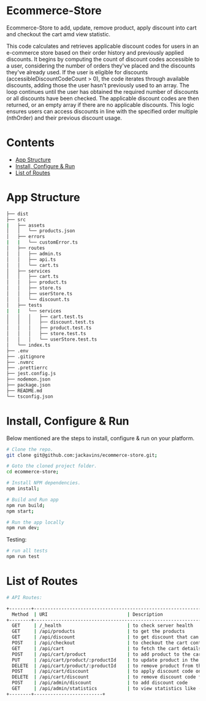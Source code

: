 # Ecommerce-Store

Ecommerce-Store to add, update, remove product, apply discount into cart and checkout the cart amd view statistic.

This code calculates and retrieves applicable discount codes for users in an e-commerce store based on their order history and previously applied discounts. It begins by computing the count of discount codes accessible to a user, considering the number of orders they've placed and the discounts they've already used. If the user is eligible for discounts (accessibleDiscountCodeCount > 0), the code iterates through available discounts, adding those the user hasn't previously used to an array. The loop continues until the user has obtained the required number of discounts or all discounts have been checked. The applicable discount codes are then returned, or an empty array if there are no applicable discounts. This logic ensures users can access discounts in line with the specified order multiple (nthOrder) and their previous discount usage.

# Contents

-   [App Structure](#app-structure)
-   [Install, Configure & Run](#install-configure--run)
-   [List of Routes](#list-of-routes)

# App Structure

```bash
├── dist
├── src
|   ├── assets
│   │   └── products.json
│   ├── errors
|   |   └── customError.ts
│   ├── routes
│   │   ├── admin.ts
│   │   ├── api.ts
│   │   └── cart.ts
│   ├── services
│   │   ├── cart.ts
│   │   ├── product.ts
│   │   ├── store.ts
│   │   ├── userStore.ts
│   │   └── discount.ts
│   ├── tests
|   |   └── services
│   │   │   ├── cart.test.ts
│   │   │   ├── discount.test.ts
│   │   │   ├── product.test.ts
│   │   │   ├── store.test.ts
│   │   │   └── userStore.test.ts
│   └── index.ts
├── .env
├── .gitignore
├── .nvmrc
├── .prettierrc
├── jest.config.js
├── nodemon.json
├── package.json
├── README.md
└── tsconfig.json
```

# Install, Configure & Run

Below mentioned are the steps to install, configure & run on your platform.

```bash
# Clone the repo.
git clone git@github.com:jackavins/ecommerce-store.git;

# Goto the cloned project folder.
cd ecommerce-store;
```

```bash
# Install NPM dependencies.
npm install;

# Build and Run app
npm run build;
npm start;

# Run the app locally
npm run dev;
```

Testing:

```bash
# run all tests
npm run test
```

# List of Routes

```sh
# API Routes:

+--------+-------------------------------------------------------------------------------------------------------------+
  Method  | URI                             | Description
+--------+-------------------------------------------------------------------------------------------------------------+
  GET     | /_health                        | to check server health
  GET     | /api/products                   | to get the products
  GET     | /api/discount                   | to get discount that can be applied based on user
  POST    | /api/checkout                   | to checkout the cart content
  GET     | /api/cart                       | to fetch the cart details
  POST    | /api/cart/product               | to add product to the cart
  PUT     | /api/cart/product/:productId    | to update product in the cart
  DELETE  | /api/cart/product/:productId    | to remove product from the cart
  POST    | /api/cart/discount              | to apply discount code on cart
  DELETE  | /api/cart/discount              | to remove discount code from cart
  POST    | /api/admin/discount             | to add discount code
  GET     | /api/admin/statistics           | to view statistics like - Lists count of items purchased, total purchase amount, etc.
+--------+-------------------------+
```
